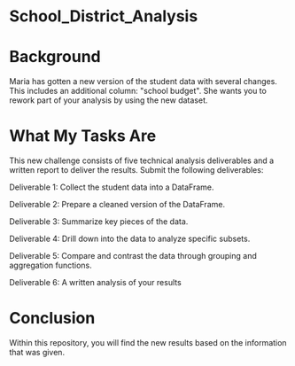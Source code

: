 # School_District_Analysis

# Background

Maria has gotten a new version of the student data with several changes. This includes an additional column: "school budget". She wants you to rework part of your analysis by using the new dataset.

# What My Tasks Are

This new challenge consists of five technical analysis deliverables and a written report to deliver the results. Submit the following deliverables:

Deliverable 1: Collect the student data into a DataFrame.

Deliverable 2: Prepare a cleaned version of the DataFrame.

Deliverable 3: Summarize key pieces of the data.

Deliverable 4: Drill down into the data to analyze specific subsets.

Deliverable 5: Compare and contrast the data through grouping and aggregation functions.

Deliverable 6: A written analysis of your results


# Conclusion

Within this repository, you will find the new results based on the information that was given. 
